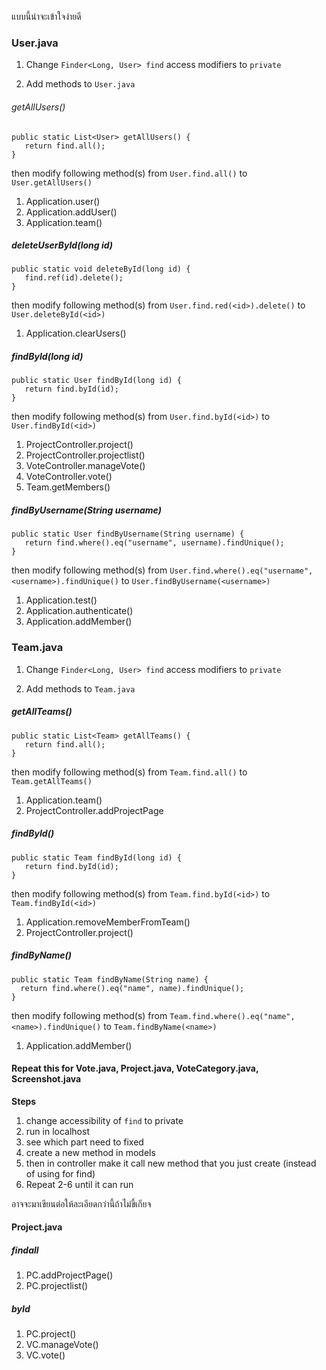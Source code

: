 แบบนี้น่าจะเข้าใจง่ายดี

### User.java

1. Change `Finder<Long, User> find` access modifiers to `private`

2. Add methods to `User.java`

 ###### getAllUsers()
 ```
 public static List<User> getAllUsers() {
    return find.all();
 }
 ```
  then modify following method(s) from `User.find.all()` to `User.getAllUsers()`
  
   1. Application.user()
   2. Application.addUser()
   3. Application.team()
  
 ##### deleteUserById(long id)
 ```
 public static void deleteById(long id) {
    find.ref(id).delete();
 }
 ```
  then modify following method(s) from `User.find.red(<id>).delete()` to `User.deleteById(<id>)`
  
   1. Application.clearUsers()
  
 ##### findById(long id)
 ```
 public static User findById(long id) {
    return find.byId(id);
 }
 ```
  then modify following method(s) from `User.find.byId(<id>)` to `User.findById(<id>)`
  
   1. ProjectController.project()
   2. ProjectController.projectlist()
   3. VoteController.manageVote()
   4. VoteController.vote()
   5. Team.getMembers()

 ##### findByUsername(String username)
 ```
 public static User findByUsername(String username) {
    return find.where().eq("username", username).findUnique();
 }
 ```
    
  then modify following method(s) from `User.find.where().eq("username", <username>).findUnique()` to `User.findByUsername(<username>)`
  
   1. Application.test()
   2. Application.authenticate()
   3. Application.addMember()

### Team.java

1. Change `Finder<Long, User> find` access modifiers to `private`

2. Add methods to `Team.java`

 ##### getAllTeams()
 ```
 public static List<Team> getAllTeams() {
    return find.all();
 }
 ```
  then modify following method(s) from `Team.find.all()` to `Team.getAllTeams()`
  
   1. Application.team()
   2. ProjectController.addProjectPage
 
 ##### findById()
 ```
 public static Team findById(long id) {
    return find.byId(id);
 }
 ```
 
  then modify following method(s) from `Team.find.byId(<id>)` to `Team.findById(<id>)`
  
   1. Application.removeMemberFromTeam()
   2. ProjectController.project()
 
 ##### findByName()
  ```
 public static Team findByName(String name) {
    return find.where().eq("name", name).findUnique();
 }
 ```
    
  then modify following method(s) from `Team.find.where().eq("name", <name>).findUnique()` to `Team.findByName(<name>)`
  
   1. Application.addMember()


#### Repeat this for Vote.java, Project.java, VoteCategory.java, Screenshot.java

__Steps__

 1. change accessibility of `find` to private
 2. run in localhost
 3. see which part need to fixed
 4. create a new method in models
 5. then in controller make it call new method that you just create (instead of using for find)
 6. Repeat 2-6 until it can run

อาจจะมาเขียนต่อให้ละเอียดกว่านี้ถ้าไม่ขี้เกียจ

#### Project.java

##### findall 
 
  1. PC.addProjectPage()
  2. PC.projectlist()

##### byId
 
  1. PC.project()
  2. VC.manageVote()
  3. VC.vote()
